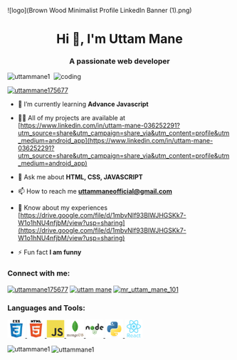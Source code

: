![logo](Brown Wood Minimalist Profile LinkedIn Banner (1).png)


<h1 align="center">Hi 👋, I'm Uttam Mane</h1>
<h3 align="center">A passionate web developer</h3>

<img align="right" alt="coding" width="400" src="https://www.google.com/url?sa=i&url=https%3A%2F%2Fgithub.com%2Frudrabarad%2FGifs&psig=AOvVaw0ym00qMoMaNOiLAMSozBWZ&ust=1706315616281000&source=images&cd=vfe&opi=89978449&ved=0CBIQjRxqFwoTCNDHspPn-YMDFQAAAAAdAAAAABAO">

<p align="left"> <img src="https://komarev.com/ghpvc/?username=uttammane1&label=Profile%20views&color=0e75b6&style=flat" alt="uttammane1" /> </p>

<p align="left"> <a href="https://twitter.com/uttammane175677" target="blank"><img src="https://img.shields.io/twitter/follow/uttammane175677?logo=twitter&style=for-the-badge" alt="uttammane175677" /></a> </p>

- 🌱 I’m currently learning **Advance Javascript**

- 👨‍💻 All of my projects are available at [https://www.linkedin.com/in/uttam-mane-036252291?utm_source=share&utm_campaign=share_via&utm_content=profile&utm_medium=android_app](https://www.linkedin.com/in/uttam-mane-036252291?utm_source=share&utm_campaign=share_via&utm_content=profile&utm_medium=android_app)

- 💬 Ask me about **HTML, CSS, JAVASCRIPT**

- 📫 How to reach me **uttammaneofficial@gmail.com**

- 📄 Know about my experiences [https://drive.google.com/file/d/1mbvNIf93BIWJHGSKk7-W1o1hNU4nfjbM/view?usp=sharing](https://drive.google.com/file/d/1mbvNIf93BIWJHGSKk7-W1o1hNU4nfjbM/view?usp=sharing)

- ⚡ Fun fact **I am funny**

<h3 align="left">Connect with me:</h3>
<p align="left">
<a href="https://twitter.com/uttammane175677" target="blank"><img align="center" src="https://raw.githubusercontent.com/rahuldkjain/github-profile-readme-generator/master/src/images/icons/Social/twitter.svg" alt="uttammane175677" height="30" width="40" /></a>
<a href="https://linkedin.com/in/uttam mane" target="blank"><img align="center" src="https://raw.githubusercontent.com/rahuldkjain/github-profile-readme-generator/master/src/images/icons/Social/linked-in-alt.svg" alt="uttam mane" height="30" width="40" /></a>
<a href="https://instagram.com/mr_uttam_mane_101" target="blank"><img align="center" src="https://raw.githubusercontent.com/rahuldkjain/github-profile-readme-generator/master/src/images/icons/Social/instagram.svg" alt="mr_uttam_mane_101" height="30" width="40" /></a>
</p>

<h3 align="left">Languages and Tools:</h3>
<p align="left"> <a href="https://www.w3schools.com/css/" target="_blank" rel="noreferrer"> <img src="https://raw.githubusercontent.com/devicons/devicon/master/icons/css3/css3-original-wordmark.svg" alt="css3" width="40" height="40"/> </a> <a href="https://www.w3.org/html/" target="_blank" rel="noreferrer"> <img src="https://raw.githubusercontent.com/devicons/devicon/master/icons/html5/html5-original-wordmark.svg" alt="html5" width="40" height="40"/> </a> <a href="https://developer.mozilla.org/en-US/docs/Web/JavaScript" target="_blank" rel="noreferrer"> <img src="https://raw.githubusercontent.com/devicons/devicon/master/icons/javascript/javascript-original.svg" alt="javascript" width="40" height="40"/> </a> <a href="https://www.mongodb.com/" target="_blank" rel="noreferrer"> <img src="https://raw.githubusercontent.com/devicons/devicon/master/icons/mongodb/mongodb-original-wordmark.svg" alt="mongodb" width="40" height="40"/> </a> <a href="https://nodejs.org" target="_blank" rel="noreferrer"> <img src="https://raw.githubusercontent.com/devicons/devicon/master/icons/nodejs/nodejs-original-wordmark.svg" alt="nodejs" width="40" height="40"/> </a> <a href="https://www.python.org" target="_blank" rel="noreferrer"> <img src="https://raw.githubusercontent.com/devicons/devicon/master/icons/python/python-original.svg" alt="python" width="40" height="40"/> </a> <a href="https://reactjs.org/" target="_blank" rel="noreferrer"> <img src="https://raw.githubusercontent.com/devicons/devicon/master/icons/react/react-original-wordmark.svg" alt="react" width="40" height="40"/> </a> </p>

<p><img align="left" src="https://github-readme-stats.vercel.app/api/top-langs?username=uttammane1&show_icons=true&locale=en&layout=compact" alt="uttammane1" /></p>

<p>&nbsp;<img align="center" src="https://github-readme-stats.vercel.app/api?username=uttammane1&show_icons=true&locale=en" alt="uttammane1" /></p>
